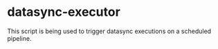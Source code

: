 # datasync-executor
This script is being used to trigger datasync executions on a scheduled pipeline. 
